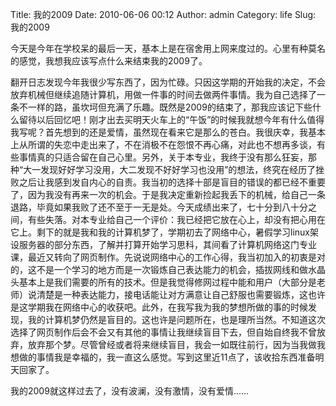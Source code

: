 Title: 我的2009
Date: 2010-06-06 00:12
Author: admin
Category: life
Slug: 我的2009

今天是今年在学校呆的最后一天，基本上是在宿舍用上网来度过的。心里有种莫名的感觉，我想我应该写点什么来结束我的2009了。

翻开日志发现今年我很少写东西了，因为忙碌。只因这学期的开始我的决定，不会放弃机械但继续追随计算机，用做一件事的时间去做两件事情。我为自己选择了一条不一样的路，虽坎坷但充满了乐趣。既然是2009的结束了，那我应该记下些什么留待以后回忆吧！刚才出去买明天火车上的“午饭”的时候我就想今年有什么值得我写呢？首先想到的还是爱情，虽然现在看来它是那么的苍白。我很庆幸，我基本上从所谓的失恋中走出来了，不在消极不在怨恨不再心痛，对此也不想再多谈，有些事情真的只适合留在自己心里。另外，关于本专业，我终于没有那么狂妄，那种“大一发现好好学习没用，大二发现不好好学习也没用”的想法，终究在经历了挫败之后让我感到发自内心的自责。我当初的选择十部是盲目的错误的都已经不重要了，因为我没有再来一次的机会。于是我决定重新捡起我丢下的机械，给自己一条退路，毕竟如果我败了还不至于一无是处。今天成绩出来了，七十分到八十分之间，有些失落。对本专业给自己一个评价：我已经把它放在心上，却没有把心用在它上。剩下的就是我和我的计算机梦了，学期初去了网络中心，暑假学习linux架设服务器的部分东西，了解并打算开始学习思科，其间看了计算机网络这门专业课，最近又转向了网页制作。先说说网络中心的工作心得，我当初加入的初衷是对的，这不是一个学习的地方而是一次锻炼自己表达能力的机会，插拔网线和做水晶头基本上是我们需要的所有的技术。但是我觉得修网过程中能和用户（大部分是老师）说清楚是一种表达能力，接电话能让对方满意让自己舒服也需要锻炼，这也许是这学期我在网络中心的收获吧。此外，在我写我为我的梦想所做的事的时候发现，我的计算机梦仍然是盲目的。这也许是问题所在，也是理所当然。不知道这次选择了网页制作后会不会又有其他的事情让我继续盲目下去，但自始自终我不曾放弃，放弃那个梦。尽管曾经或者将来继续盲目，我会一如既往前行，因为当我做我想做的事情我是幸福的，我一直这么感觉。写到这里近11点了，该收拾东西准备明天回家了。

我的2009就这样过去了，没有波澜，没有激情，没有爱情......
